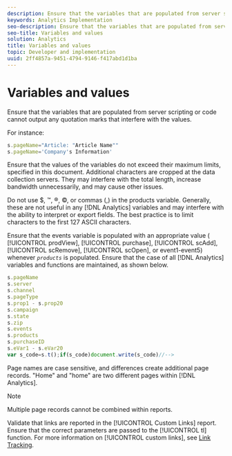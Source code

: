 ```yaml
---
description: Ensure that the variables that are populated from server scripting or code cannot output any quotation marks that interfere with the values.
keywords: Analytics Implementation
seo-description: Ensure that the variables that are populated from server scripting or code cannot output any quotation marks that interfere with the values.
seo-title: Variables and values
solution: Analytics
title: Variables and values
topic: Developer and implementation
uuid: 2ff4857a-9451-4794-9146-f417abd1d1ba
---
```


# Variables and values

Ensure that the variables that are populated from server scripting or code cannot output any quotation marks that interfere with the values.

 For instance:

```js
s.pageName="Article: "Article Name"" 
s.pageName='Company's Information' 

```

Ensure that the values of the variables do not exceed their maximum limits, specified in this document. Additional characters are cropped at the data collection servers. They may interfere with the total length, increase bandwidth unnecessarily, and may cause other issues.

Do not use $, ™, ®, ©, or commas (,) in the products variable. Generally, these are not useful in any [!DNL Analytics] variables and may interfere with the ability to interpret or export fields. The best practice is to limit characters to the first 127 ASCII characters.

Ensure that the events variable is populated with an appropriate value ( [!UICONTROL prodView], [!UICONTROL purchase], [!UICONTROL scAdd], [!UICONTROL scRemove], [!UICONTROL scOpen], or event1-event5) whenever *`products`* is populated. Ensure that the case of all [!DNL Analytics] variables and functions are maintained, as shown below.

```js
s.pageName 
s.server 
s.channel 
s.pageType 
s.prop1 - s.prop20 
s.campaign 
s.state 
s.zip 
s.events 
s.products 
s.purchaseID 
s.eVar1 - s.eVar20 
var s_code=s.t();if(s_code)document.write(s_code)//--> 

```

Page names are case sensitive, and differences create additional page records. "Home" and "home" are two different pages within [!DNL Analytics].

>[!NOTE]
>
>Multiple page records cannot be combined within reports.

Validate that links are reported in the [!UICONTROL Custom Links] report. Ensure that the correct parameters are passed to the [!UICONTROL tl] function. For more information on [!UICONTROL custom links], see [Link Tracking](/help/implement/js-implementation/function-tl.md). 
